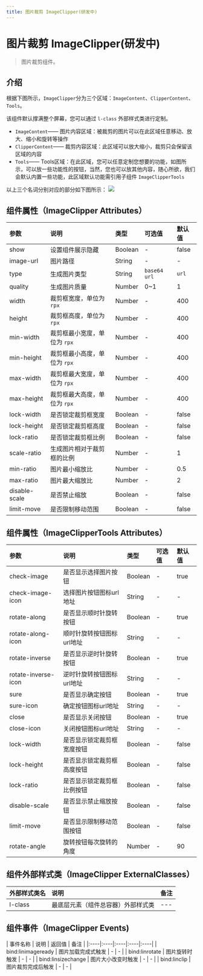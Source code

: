 ```yaml
---
title: 图片裁剪 ImageClipper(研发中)
---
```


# <H2Icon/> 图片裁剪 ImageClipper(研发中)

> 图片裁剪组件。

## 介绍

根据下图所示，`ImageClipper`分为三个区域：`ImageContent`、`ClipperContent`、`Tools`。

该组件默认撑满整个屏幕，您可以通过 `l-class` 外部样式类进行定制。

- `ImageContent`—— 图片内容区域：被裁剪的图片可以在此区域任意移动、放大、缩小和旋转等操作
- `ClipperContent`—— 裁剪内容区域：此区域可以放大缩小，裁剪只会保留该区域的内容
- `Tools`—— Tools区域：在此区域，您可以任意定制您想要的功能，如图所示，可以放一些功能性的按钮，当然，您也可以放其他内容，随心所欲，我们会默认内置一些功能，此区域默认功能需引用子组件 `ImageClipperTools` 


以上三个名词分别对应的部分如下图所示：
<img-wrapper>
<a data-fancybox href="/screenshots/image-clipper/image-clipper.png">
<img  src="/screenshots/image-clipper/image-clipper.png"/>
</a>
</img-wrapper>


## 组件属性（ImageClipper Attributes）

| 参数 | 说明 | 类型 | 可选值 | 默认值 |  
|:----|:----|:----|:----|:----|
| show	| 设置组件展示隐藏	| Boolean | - | false |
| image-url	| 图片路径	| String | - | - |
| type	| 生成图片类型	| String | `base64`  `url` | `url` |
| quality	| 生成图片质量	| Number | 0~1 | 1 |
| width	| 裁剪框宽度，单位为 `rpx`	| Number | - | 400 |
| height	| 裁剪框高度，单位为 `rpx`	| Number | - | 400 |
| min-width	| 裁剪框最小宽度，单位为 `rpx`	| Number | - | 400 |
| min-height	| 裁剪框最小高度，单位为 `rpx`	| Number | - | 400 |
| max-width	| 裁剪框最大宽度，单位为 `rpx`	| Number | - | 400 |
| max-height	| 裁剪框最大高度，单位为 `rpx`	| Number | - | 400 |
| lock-width	| 是否锁定裁剪框宽度	| Boolean | - | false |
| lock-height	| 是否锁定裁剪框高度	| Boolean | - | false |
| lock-ratio	| 是否锁定裁剪框比例	| Boolean | - | false |
| scale-ratio	| 生成图片相对于裁剪框的比例	| Number | - | 1 |
| min-ratio	| 图片最小缩放比	| Number | - | 0.5 |
| max-ratio	| 图片最大缩放比	| Number | - | 2 |
| disable-scale	| 是否禁止缩放	| Boolean | - | false |
| limit-move	| 是否限制移动范围	| Boolean | - | false |

## 组件属性（ImageClipperTools Attributes）

| 参数 | 说明 | 类型 | 可选值 | 默认值 |  
|:----|:----|:----|:----|:----|
| check-image	| 是否显示选择图片按钮	| Boolean | - | true |
| check-image-icon	| 选择图片按钮图标url地址	| String | - | - |
| rotate-along	| 是否显示顺时针旋转按钮	| Boolean | - | true |
| rotate-along-icon	| 顺时针旋转按钮图标url地址	| String | - | - |
| rotate-inverse	| 是否显示逆时针旋转按钮	| Boolean | - | true |
| rotate-inverse-icon	| 逆时针旋转按钮图标url地址	| String | - | - |
| sure	| 是否显示确定按钮	| Boolean | - | true |
| sure-icon	| 确定按钮图标url地址	| String | - | - |
| close	| 是否显示关闭按钮	| Boolean | - | true |
| close-icon	| 关闭按钮图标url地址	| String | - | - |
| lock-width	| 是否显示锁定裁剪框宽度按钮	| Boolean | - | false |
| lock-height	| 是否显示锁定裁剪框高度按钮	| Boolean | - | false |
| lock-ratio	| 是否显示锁定裁剪框比例按钮	| Boolean | - | false |
| disable-scale	| 是否显示禁止缩放按钮	| Boolean | - | false |
| limit-move	| 是否显示限制移动范围按钮	| Boolean | - | false |
| rotate-angle	| 旋转按钮每次旋转的角度	| Number | - | 90 |


## 组件外部样式类（ImageClipper ExternalClasses）
| 外部样式类名 | 说明 | 备注 |
| :--------- | :----------------- | :----- |
| l-class   | 最底层元素（组件总容器）外部样式类   |  ---   | 


## 组件事件（ImageClipper Events)

| 事件名称 | 说明 | 返回值	 | 备注 |
|:----|:----|:----|:----|:----|
| bind:linimageready	| 图片加载完成式触发	| - | - | 
| bind:linrotate	| 图片旋转时触发	| - | - | 
| bind:linsizechange	| 图片大小改变时触发	| - | - | 
| bind:linclip	| 图片裁剪完成后触发	| - | - | 

<RightMenu />


